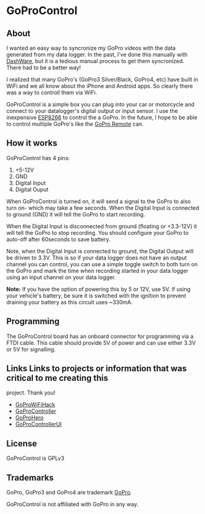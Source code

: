 # GoProControl

## About

I wanted an easy way to syncronize my GoPro videos with the data generated from
my data logger.  In the past, I've done this manually with
[DashWare](http://www.dashware.net), but it is a tedious manual process to get
them syncronized.  There had to be a better way!

I realized that many GoPro's (GoPro3 Silver/Black, GoPro4, etc) have built in
WiFi and we all know about the iPhone and Android apps.  So clearly there was a
way to controll them via WiFi.

GoProControl is a simple box you can plug into your car or motorcycle and
connect to your datalogger's digital output or input sensor.  I use the
inexpensive [ESP8266](http://www.esp8266.com/) to control the a GoPro.  In the
future, I hope to be able to control multiple GoPro's like the [GoPro
Remote](http://shop.gopro.com/accessories/smart-remote/ARMTE-002.html) can.

## How it works

GoProControl has 4 pins:

 1. +5-12V
 2. GND
 3. Digital Input 
 4. Digital Ouput
 
When GoProControl is turned on, it will send a signal to the GoPro to also turn
on- which may take a few seconds.  When the Digital Input is connected to
ground (GND) it will tell the GoPro to start recording. 

When the Digital Input is disconnected from ground (floating or +3.3-12V) it
will tell the GoPro to stop recording.  You should configure your GoPro to
auto-off after 60seconds to save battery.

Note, when the Digital Input is connected to ground, the Digital Output will be
driven to 3.3V.  This is so if your data logger does not have an output channel
you can control, you can use a simple toggle switch to both turn on the GoPro
and mark the time when recording started in your data logger using an input
channel on your data logger.

**Note:** If you have the option of powering this by 5 or 12V, use 5V.  If
using your vehicle's battery, be sure it is switched with the ignition to
prevent draining your battery as this circuit uses ~330mA.

## Programming

The GoProControl board has an onboard connector for programming via a FTDI
cable.  This cable should provide 5V of power and can use either 3.3V or 
5V for signalling.

## Links Links to projects or information that was critical to me creating this
project.  Thank you!

 * [GoProWiFiHack](https://github.com/KonradIT/goprowifihack)
 * [GoProController](https://github.com/joshvillbrandt/GoProController)
 * [GoProHero](https://github.com/joshvillbrandt/goprohero)
 * [GoProControllerUI](https://github.com/joshvillbrandt/GoProControllerUI)

## License

GoProControl is GPLv3

## Trademarks

GoPro, GoPro3 and GoPro4 are trademark [GoPro](http://www.gopro.com).

GoProControl is not affiliated with GoPro in any way.
